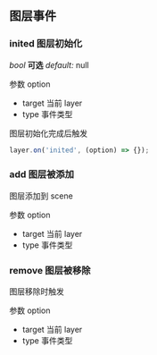 ## 图层事件

### inited 图层初始化
<description> _bool_ **可选** _default:_ null</description>

参数 option

- target 当前 layer
- type 事件类型

图层初始化完成后触发

```javascript
layer.on('inited', (option) => {});
```

### add 图层被添加

图层添加到 scene

参数 option

- target 当前 layer
- type 事件类型

### remove 图层被移除

图层移除时触发

参数 option

- target 当前 layer
- type 事件类型
